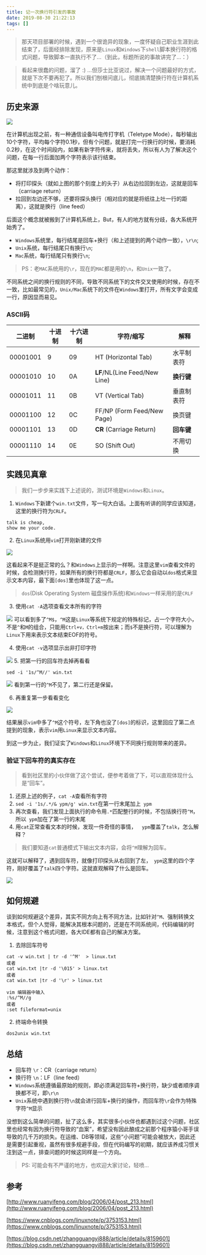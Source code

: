 ```yaml
---
title: 记一次换行符引发的事故
date: 2019-08-30 21:22:13
tags: []
---
```


> 那天项目部署的时候，遇到一个很诡异的现象，一度怀疑自己职业生涯到此结束了，后面经排除发现，原来是`Linux`和`Windows`下`shell`脚本换行符的格式问题，导致脚本一直执行不了...（到此，标题所说的事故讲完了...：）

> 看起来很蠢的问题，溜了 :) ...但莎士比亚说过，解决一个问题最好的方式，就是下次不要再犯了。所以我们刨根问底儿，彻底搞清楚换行符在计算机系统中到底是个啥玩意儿。

## 历史来源

![](https://github.com/palmerye/pictureBed/raw/master/blog/16cdd1edadf05db1.png)

<!--more-->

在计算机出现之前，有一种通信设备叫电传打字机（Teletype Mode），每秒输出10个字符，平均每个字符0.1秒，但有个问题，就是打完一行换行的时候，要消耗0.2秒，在这个时间段内，如果有新字符传来，就将丢失，所以有人为了解决这个问题，在每一行后面加两个字符表示该行结束。

那这里就涉及到两个动作：

- 将打印探头（就如上图的那个刻度上的头子）从右边拉回到左边，这就是回车（carriage return）
- 拉回到左边还不够，还要将探头换行（相对应的就是将纸往上吐一行的距离），这就是换行（line feed）

后面这个概念就被搬到了计算机系统上，But，有人的地方就有分歧，各大系统开始秀了。

- `Windows`系统里，每行结尾是回车+换行（和上述提到的两个动作一致），`\r\n`;
- `Unix`系统，每行结尾只有换行`\n`;
- `Mac`系统，每行结尾只有换行`\n`;

> PS：老`MAC`系统用的`\r`，现在的`MAC`都是用的`\n`，和`Unix`一致了。

不同系统之间的换行规则的不同，导致不同系统下的文件交叉使用的时候，存在不一致，比如最常见的，`Unix/Mac`系统下的文件在`Windows`里打开，所有文字会变成一行，原因显而易见。

### ASCII码

| 二进制 | 十进制 | 十六进制 | 字符/缩写 | 解释 |
|------|------|-----|------------|------------|
| 00001001	| 9	| 09	| HT (Horizontal Tab)	| 水平制表符	|
| 00001010	| 10	| 0A	| **LF**/NL(Line Feed/New Line)	| **换行键**	|
| 00001011	| 11	| 0B	| VT (Vertical Tab)	| 垂直制表符	|
| 00001100	| 12	| 0C	| FF/NP (Form Feed/New Page)	| 换页键	|
| 00001101	| 13	| 0D	| **CR** (Carriage Return)	| **回车键**	|
| 00001110	| 14	| 0E	| SO (Shift Out)	| 不用切换	|

## 实践见真章

> 我们一步步来实践下上述说的，测试环境是`Windows`和`Linux`。

1. `Windows`下新建个`win.txt`文件，写一句大白话。上面有听讲的同学应该知道，这里的换行符为`CRLF`。

```
talk is cheap,
show me your code.
```

2. 在`Linux`系统用`vim`打开刚新建的文件

![](https://github.com/palmerye/pictureBed/raw/master/blog/16cdd56922280953.png)

这看起来不是挺正常的么？和`Windows`上显示的一样啊。注意这里`vim`查看文件的时候，会检测换行符，如果所有的换行符都是`CRLF`，那么它会自动以`dos`格式来显示文本内容，最下面`[dos]`里也体现了这一点。

> `dos`(Disk Operating System 磁盘操作系统)和`Windows`一样采用的是`CRLF`

3. 使用`cat -A`选项查看文本所有的字符

![](https://github.com/palmerye/pictureBed/raw/master/blog/16cdd66cdb8e9c93.png)
可以看到多了`^M$`，`^M`这是`Linux`等系统下规定的特殊标记，占一个字符大小，不是`^`和`M`的组合，只能用`Ctrl+v，Ctrl+m`按出来；而`$`不是换行符，可以理解为`Linux`下用来表示文本结束EOF的符号。

4. 使用`cat -v`选项显示出非打印字符

![](https://github.com/palmerye/pictureBed/raw/master/blog/16cdd6a98da94de2.png)
5. 把第一行的回车符去掉再看看

```
sed -i '1s/^M//' win.txt
```

![](https://github.com/palmerye/pictureBed/raw/master/blog/16cdd90fdc095d43.png)
看到第一行的`^M`不见了，第二行还是保留。

6. 再重复第一步看看变化

![](https://github.com/palmerye/pictureBed/raw/master/blog/16cdd9bb03dcf40c.png)

结果展示`vim`中多了`^M`这个符号，左下角也没了`[dos]`的标识，这里回应了第二点提到的现象，表示`vim`用`Linux`来显示文本内容。

到这一步为止，我们证实了`Windows`和`Linux`环境下不同换行规则带来的差异。

### 验证下回车符的真实存在

> 看到社区里的小伙伴做了这个尝试，便参考着做了下，可以直观体现什么是“回车”。

1. 还原上述的例子，`cat -A`查看所有字符
2. `sed -i '1s/.*/& ypm/g' win.txt`在第一行末尾加上` ypm`
3. 再次查看，我们发现上面执行的命令用`.*`匹配整行的时候，不包括换行符`^M`，所以` ypm`加在了第一行的末尾
4. 用`cat`正常查看文本的时候，发现一件奇怪的事情，`  ypm`覆盖了`talk`，怎么解释？

> 我们要知道`cat`普通模式下输出文本内容，会将`^M`理解为回车。

这就可以解释了，遇到回车符，就像打印探头从右回到了左，` ypm`这里的四个字符，刚好覆盖了`talk`四个字符。这就直观解释了什么是回车。

![](https://github.com/palmerye/pictureBed/raw/master/blog/16ce067f129b3bcd.png)

## 如何规避

谈到如何规避这个差异，其实不同方向上有不同方法，比如针对`^M`、强制转换文本格式，但个人觉得，能解决其根本问题的，还是在不同系统间，代码编辑的时候，注意到这个格式问题，各大IDE都有自己的解决方案。

1. 去除回车符号

```
cat -v win.txt | tr -d '^M'  > linux.txt
或者
cat win.txt |tr -d '\015' > linux.txt
或者
cat win.txt |tr -d '\r' > linux.txt
```

```vim
vim 编辑器中输入
:%s/^M//g
或者
:set fileformat=unix
```

2. 终端命令转换

```
dos2unix win.txt
```

## 总结

- 回车符 `\r`：CR（carriage return）
- 换行符 `\n`：LF（line feed）
- `Windows`系统遵循最原始的规则，即必须满足回车符+换行符，缺少或者顺序调换都不可，即`\r\n`
- `Unix`系统中遇到换行符`\n`就会进行回车+换行的操作，而回车符`\r`会作为特殊字符`^M`显示

没想到这么简单的问题，扯了这么多，其实很多小伙伴也都遇到过这个问题，社区里也经常有因为换行符导致的“血案”，希望没有因此酿成之前那个程序猿小哥手误导致的几千万的损失。在运维、DB等领域，这些“小问题”可能会被放大，因此还是需要引起重视，虽然有很多规避手段，但在代码编写的初期，就应该养成习惯关注到这一点，排查问题的时候这同样是一个方向。

> PS: 可能会有不严谨的地方，也欢迎大家讨论，轻喷...

## 参考

[http://www.ruanyifeng.com/blog/2006/04/post_213.html](http://www.ruanyifeng.com/blog/2006/04/post_213.html)

[https://www.cnblogs.com/linuxnote/p/3753153.html](https://www.cnblogs.com/linuxnote/p/3753153.html)

[https://blog.csdn.net/zhangguangyi888/article/details/8159601](https://blog.csdn.net/zhangguangyi888/article/details/8159601)
